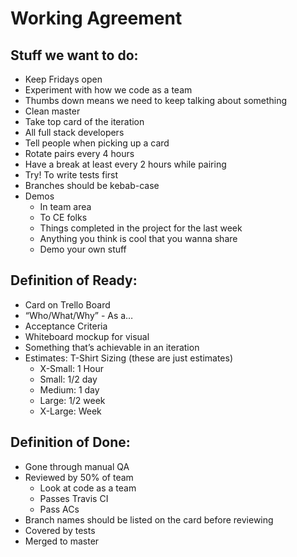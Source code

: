 # Working Agreement

## Stuff we want to do:
- Keep Fridays open
- Experiment with how we code as a team
- Thumbs down means we need to keep talking about something
- Clean master
- Take top card of the iteration
- All full stack developers
- Tell people when picking up a card
- Rotate pairs every 4 hours
- Have a break at least every 2 hours while pairing
- Try! To write tests first
- Branches should be kebab-case
- Demos
    - In team area
    - To CE folks
    - Things completed in the project for the last week
    - Anything you think is cool that you wanna share
    - Demo your own stuff
## Definition of Ready:
- Card on Trello Board
- “Who/What/Why” - As a…
- Acceptance Criteria
- Whiteboard mockup for visual
- Something that’s achievable in an iteration
- Estimates: T-Shirt Sizing (these are just estimates)
    - X-Small: 1 Hour
    - Small: 1/2 day
    - Medium: 1 day
    - Large: 1/2 week
    - X-Large: Week
## Definition of Done:
- Gone through manual QA
- Reviewed by 50% of team
    - Look at code as a team
    - Passes Travis CI
    - Pass ACs
- Branch names should be listed on the card before reviewing
- Covered by tests
- Merged to master
